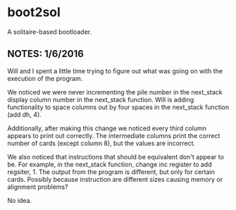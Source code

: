 # boot2sol

A solitaire-based bootloader.

## NOTES: 1/6/2016

Will and I spent a little time trying to figure out what was going on with the
execution of the program.

We noticed we were never incrementing the pile number in the next_stack display
column number in the next_stack function. Will is adding functionality to space
columns out by four spaces in the next_stack function (add dh, 4).

Additionally, after making this change we noticed every third column appears
to print out correctly. The intermediate columns print the correct number of
cards (except column 8), but the values are incorrect.

We also noticed that instructions that should be equivalent don't appear to be.
For example, in the next_stack function, change inc register to add regsiter, 1.
The output from the program is different, but only for certain cards. Possibly
because instruction are different sizes causing memory or alignment problems?

No idea.
